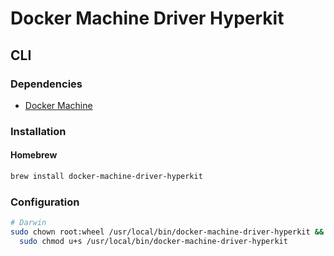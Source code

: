 # Docker Machine Driver Hyperkit

## CLI

### Dependencies

- [Docker Machine](/docker-machine.md)

### Installation

#### Homebrew

```sh
brew install docker-machine-driver-hyperkit
```

### Configuration

```sh
# Darwin
sudo chown root:wheel /usr/local/bin/docker-machine-driver-hyperkit && \
  sudo chmod u+s /usr/local/bin/docker-machine-driver-hyperkit
```
